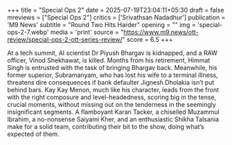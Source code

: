 +++
title = "Special Ops 2"
date = 2025-07-19T23:04:11+05:30
draft = false
mreviews = ["Special Ops 2"]
critics = ['Srivathsan Nadadhur']
publication = 'M9 News'
subtitle = "Round Two Hits Harder"
opening = ""
img = 'special-ops-2-7.webp'
media = 'print'
source = "https://www.m9.news/ott-review/special-ops-2-ott-series-review/"
score = 6.5
+++

At a tech summit, AI scientist Dr Piyush Bhargav is kidnapped, and a RAW officer, Vinod Shekhawat, is killed. Months from his retirement, Himmat Singh is entrusted with the task of bringing Bhargav back. Meanwhile, his former superior, Subramanyam, who has lost his wife to a terminal illness, threatens dire consequences if bank defaulter Jignesh Dholakia isn’t put behind bars. Kay Kay Menon, much like his character, leads from the front with the right composure and level-headedness, scoring big in the tense, crucial moments, without missing out on the tenderness in the seemingly insignificant segments. A flamboyant Karan Tacker, a chiselled Muzammul Ibrahim, a no-nonsense Saiyami Kher, and an enthusiastic Shikha Talsania make for a solid team, contributing their bit to the show, doing what’s expected of them.
